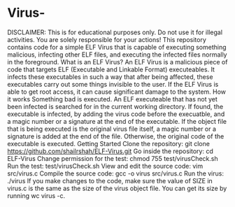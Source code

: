 # Virus-
DISCLAIMER: This is for educational purposes only. Do not use it for illegal activities. You are solely responsible for your actions!  This repository contains code for a simple ELF Virus that is capable of executing something malicious, infecting other ELF files, and executing the infected files normally in the foreground.  What is an ELF Virus? An ELF Virus is a malicious piece of code that targets ELF (Executable and Linkable Format) executeables. It infects these executables in such a way that after being affected, these executables carry out some things invisible to the user. If the ELF Virus is able to get root access, it can cause significant damage to the system.  How it works Something bad is executed. An ELF executeable that has not yet been infected is searched for in the current working directory. If found, the executable is infected, by adding the virus code before the execuatble, and a magic number or a signature at the end of the executable. If the object file that is being executed is the original virus file itself, a magic number or a signature is added at the end of the file. Otherwise, the original code of the executable is executed. Getting Started Clone the repository: git clone https://github.com/shailrshah/ELF-Virus.git  Go inside the repository: cd ELF-Virus  Change permission for the test: chmod 755 test/virusCheck.sh  Run the test: test/virusCheck.sh  View and edit the source code: vim src/virus.c  Compile the source code: gcc -o virus src/virus.c  Run the virus: ./virus  If you make changes to the code, make sure the value of SIZE in virus.c is the same as the size of the virus object file. You can get its size by running wc virus -c.
